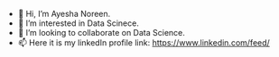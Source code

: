 - 👋 Hi, I’m Ayesha Noreen.
- 👀 I’m interested in Data Scinece.
- 💞️ I’m looking to collaborate on Data Science.
- 📫 Here it is my linkedIn profile link: https://www.linkedin.com/feed/
